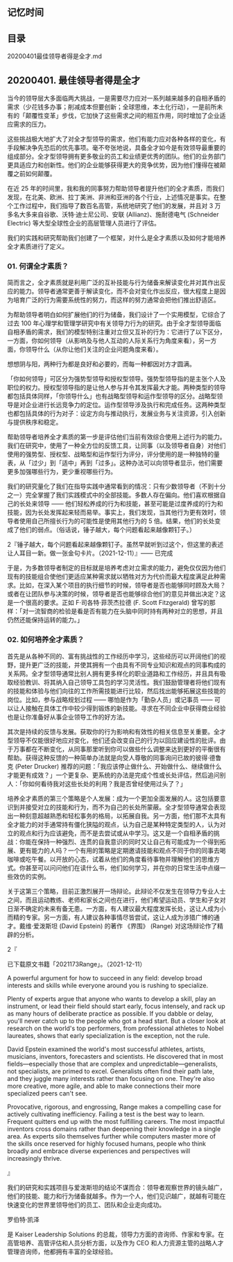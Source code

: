 ## 记忆时间

## 目录

20200401最佳领导者得是全才.md

## 20200401. 最佳领导者得是全才

当今的领导层大多面临两大挑战，一是需要尽力应对一系列越来越多的自相矛盾的需求（少花钱多办事；削减成本但要创新；全球思维，本土化行动），一是前所未有的「颠覆性变革」步伐，它加快了这些需求之间的相互作用，同时增加了企业适应需求的压力。

这些挑战极大地扩大了对全才型领导的需求，他们有能力应对各种各样的变化，有手段解决争先恐后的优先事项。毫不夸张地说，具备全才如今是有效领导最重要的组成部分。全才型领导拥有更多敬业的员工和业绩更优秀的团队。他们的业务部门更具适应力和创新性。他们的企业能够获得更大的竞争优势，因为他们懂得在被颠覆之前如何颠覆。

在近 25 年的时间里，我和我的同事努力帮助领导者提升他们的全才素质，而我们发现，在北美、欧洲、拉丁美洲、非洲和亚洲的各个行业，上述情况是事实。在整个工作过程中，我们指导了数百名高管，系统地研究了他们的发展，并且对 3 万多名大多来自谷歌、沃特·迪士尼公司、安联 (Allianz)、施耐德电气 (Schneider Electric) 等大型全球性企业的高层管理人员进行了评估。

我们的实践和研究帮助我们创建了一个框架，对什么是全才素质以及如何才能培养全才素质进行了定义。

### 01. 何谓全才素质？

简而言之，全才素质就是利用广泛的互补技能与行为储备来解读变化并对其作出反应的能力。领导者通常更善于解读变化，而不会对变化作出反应，很大程度上是因为培育广泛的行为需要系统性的努力，而这样的努力通常会把他们推出舒适区。

为帮助领导者明白如何扩展他们的行为储备，我们设计了一个实用模型，它综合了过去 100 年心理学和管理学研究中有关领导力行为的研究。由于全才型领导面临自相矛盾的需求，我们的模型特别注重对立但又互补的行为：它进行了以下区分，一方面，你如何领导（从影响及与他人互动的人际关系行为角度来看），另一方面，你领导什么（从你让他们关注的企业问题角度来看）。

想想阴与阳，两种行为都是良好和必要的，而每一种都因对方才圆满。

「你如何领导」可区分为强势型领导和授权型领导。强势型领导指的是主张个人及职位的权力。授权型领导指的是让他人参与并令其发挥最大才能。两种类型的领导都包括具体同样，「你领导什么」也有战略型领导和运作型领导的区分。战略型领导是对企业进行长远竞争力的定位。运作型领导涉及执行和完成任务。这两种类型也都包括具体的行为对子：设定方向与推动执行，发展业务与关注资源，引入创新与提供秩序和稳定。

帮助领导者培养全才素质的第一步是评估他们当前有效综合使用上述行为的能力。我们在研究中，使用了一种全方位的反馈工具，让同事（以及领导者自身）对他们使用的强势型、授权型、战略型和运作型行为评分，评分使用的是一种独特的量表，从「过少」到「适中」再到「过多」。这种办法可以向领导者显示，他们需要更多加强哪些行为，更少重视哪些行为。

我们的研究量化了我们在指导实践中通常看到的情况：只有少数领导者（不到十分之一）完全掌握了我们实践模式中的全部技能。多数人存在偏向。他们喜欢根据自己的长处来领导 —— 他们轻松养成的行为和技能，甚至可能是过度养成的行为和技能，因为长处发挥起来轻而易举。事实上，我们发现，当其他行为更有效时，领导者使用自己所擅长行为的可能性是使用其他行为的 5 倍。结果，他们的长处变成了他们的弱点。（俗话说，锤子越大，每个问题看起来越像颗钉子。）

2『锤子越大，每个问题看起来越像颗钉子。虽然早就听到过这个，但这里的表述让人耳目一新。做一张金句卡片。（2021-12-11）』—— 已完成

于是，为多数领导者制定的目标就是培养考虑对立需求的能力，避免仅仅因为他们现有的技能组合使他们更适应某种需求就以牺牲对方为代价而最大程度满足此种需求。比如，在深入某个项目的执行细节的时候，领导者是否也能够同时顾及大局？或者在让团队参与决策的时候，领导者是否也能够综合他们的意见并做出决定？这是一个很高的要求。正如 F·司各特·菲茨杰拉德 (F. Scott Fitzgerald) 曾写的那样：「对一流智商的检验是看是否有能力在头脑中同时持有两种对立的思想，并且仍然还能保持运转的能力。」

### 02. 如何培养全才素质？

首先是从各种不同的、富有挑战性的工作经历中学习，这些经历可以开阔他们的视野，提升更广泛的技能，并使其拥有一个由具有不同专业知识和观点的同事构成的关系网。全才型领导通常比别人拥有更多样化的职业道路和工作经历，并且具有吸取经验教训、将其纳入自己领导工具包的学习灵活性。我们鼓励管理者将他们现有的技能和体验与他们向往的工作所需技能进行比较，然后找出能够拓展这些技能的岗位。比如，参与战略规划过程 —— 哪怕是作为「勤杂人员」或记事员 —— 可以让人接触在具体工作中较少得到锻炼的新技能。寻求在不同企业中获得商业经验也是让你准备好从事企业领导工作的好方法。

其次是持续的反馈与发展。获取你的行为影响和有效性的相关信息至关重要。全才型领导不仅能很好地应对变化，他们还会改变自己的行为以回应建设性的批评。由于万事都在不断变化，从同事那里听到你可以做些什么调整来达到更好的平衡很有帮助。获得这种反馈的一种简单办法就是向受人尊敬的同事询问已故的彼得·德鲁克 (Peter Drucker) 推荐的问题：「我应该停止做什么、开始做什么、继续做什么才能更有成效？」一个更复杂、更系统的办法是完成个性或长处评估，然后追问别人：「你如何看待我对这些长处的利用？我是否曾经使用过头了？」

培养全才素质的第三个策略是个人发展：成为一个更加全面发展的人。这包括要意识到并接受对立的技能和行为，而不为自己的长处所蒙蔽。全才型领导通常会表现出一种刻意超越熟悉和轻松事务的格局，以拓展自我。另一方面，他们那不太具有全才能力的对手通常持有僵化狭隘的观点，认为自己是某种特定类型的人，认为对立的观点和行为应该避免，而不是去尝试或从中学习。这又是一个自相矛盾的挑战：你能在保持一种强烈、连贯的自我意识的同时又让自己有可能成为一个得到拓展、更有能力的人吗？一个有用的策略是定期邀请技能和观点不同于你的同事去喝咖啡或吃午餐。以开放的心态，试着从他们的角度看待事物并理解他们的思维方式。你甚至可以问问他们在读什么书，他们如何学习，并在你的日常生活中点缀一些效仿的实例。

关于这第三个策略，目前正激烈展开一场辩论。此辩论不仅发生在领导力专业人士之间，而且运动教练、老师和家长之间也在进行，他们希望运动员、学生和子女对日渐不确定的未来有备无患。一方面，有人建议最大程度发挥长处，这让人成为小而精的专家。另一方面，有人建议各种事情尽皆尝试，这让人成为涉猎广博的通才。戴维·爱泼斯坦 (David Epstein) 的著作 《界围》 (Range) 对这场辩论作了精辟的分析。

2『

已下载原文书籍「2021173Range」。（2021-12-11）

A powerful argument for how to succeed in any field: develop broad interests and skills while everyone around you is rushing to specialize.

Plenty of experts argue that anyone who wants to develop a skill, play an instrument, or lead their field should start early, focus intensely, and rack up as many hours of deliberate practice as possible. If you dabble or delay, you'll never catch up to the people who got a head start. But a closer look at research on the world's top performers, from professional athletes to Nobel laureates, shows that early specialization is the exception, not the rule.

David Epstein examined the world's most successful athletes, artists, musicians, inventors, forecasters and scientists. He discovered that in most fields—especially those that are complex and unpredictable—generalists, not specialists, are primed to excel. Generalists often find their path late, and they juggle many interests rather than focusing on one. They're also more creative, more agile, and able to make connections their more specialized peers can't see.

Provocative, rigorous, and engrossing, Range makes a compelling case for actively cultivating inefficiency. Failing a test is the best way to learn. Frequent quitters end up with the most fulfilling careers. The most impactful inventors cross domains rather than deepening their knowledge in a single area. As experts silo themselves further while computers master more of the skills once reserved for highly focused humans, people who think broadly and embrace diverse experiences and perspectives will increasingly thrive.

』

我们的研究和实践项目与爱泼斯坦的结论不谋而合：领导者观察世界的镜头越广，他们的技能、能力和行为储备就越多。作为一个人，他们见识越广，就越有可能在快速变化的世界里领导他们的员工、团队和企业走向成功。

罗伯特·凯泽

是 Kaiser Leadership Solutions 的总裁，领导力方面的咨询师、作家和专家。在高管培养、高管评估和人员分析方面，以及作为 CEO 和人力资源主管的战略人才管理咨询师，他都拥有丰富的全球经验。